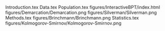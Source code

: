 Introduction.tex
Data.tex
Population.tex
figures/InteractiveBPT/index.html
figures/Demarcation/Demarcation.png
figures/Silverman/Silverman.png
Methods.tex
figures/Brinchmann/Brinchmann.png
Statistics.tex
figures/Kolmogorov-Smirnov/Kolmogorov-Smirnov.png

